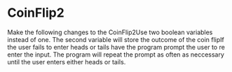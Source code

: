 # CoinFlip2

Make the following changes to the CoinFlip2Use two boolean variables instead of one. 
The second variable will store the outcome of the coin flipIf the user fails to enter heads or
tails have the program prompt the user to re enter the input.
The program will repeat the prompt as often as neccessary until the user enters either heads or tails.
